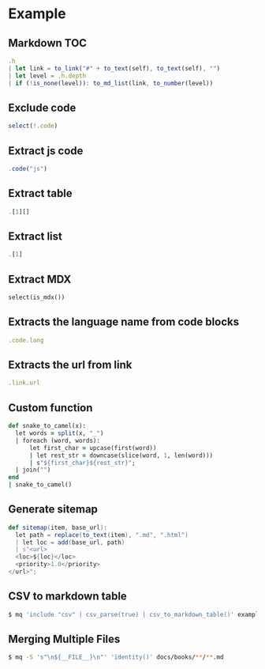 # Example

## Markdown TOC

```js
.h
| let link = to_link("#" + to_text(self), to_text(self), "")
| let level = .h.depth
| if (!is_none(level)): to_md_list(link, to_number(level))
```

## Exclude code

```js
select(!.code)
```

## Extract js code

```js
.code("js")
```

## Extract table

```js
.[1][]
```

## Extract list

```js
.[1]
```

## Extract MDX

```python
select(is_mdx())
```

## Extracts the language name from code blocks

```js
.code.lang
```

## Extracts the url from link

```js
.link.url
```

## Custom function

```ruby
def snake_to_camel(x):
  let words = split(x, "_")
  | foreach (word, words):
      let first_char = upcase(first(word))
      | let rest_str = downcase(slice(word, 1, len(word)))
      | s"${first_char}${rest_str}";
  | join("")
end
| snake_to_camel()
```

## Generate sitemap

```scala
def sitemap(item, base_url):
  let path = replace(to_text(item), ".md", ".html")
  | let loc = add(base_url, path)
  | s"<url>
  <loc>${loc}</loc>
  <priority>1.0</priority>
</url>";
```

## CSV to markdown table

```bash
$ mq 'include "csv" | csv_parse(true) | csv_to_markdown_table()' example.csv
```

## Merging Multiple Files

```bash
$ mq -S 's"\n${__FILE__}\n"' 'identity()' docs/books/**/**.md
```
